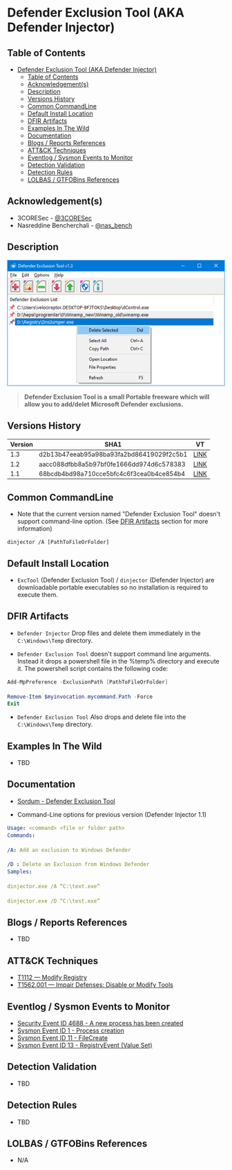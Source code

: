 # Defender Exclusion Tool (AKA Defender Injector)

## Table of Contents

- [Defender Exclusion Tool (AKA Defender Injector)](#defender-exclusion-tool-aka-defender-injector)
  - [Table of Contents](#table-of-contents)
  - [Acknowledgement(s)](#acknowledgements)
  - [Description](#description)
  - [Versions History](#versions-history)
  - [Common CommandLine](#common-commandline)
  - [Default Install Location](#default-install-location)
  - [DFIR Artifacts](#dfir-artifacts)
  - [Examples In The Wild](#examples-in-the-wild)
  - [Documentation](#documentation)
  - [Blogs / Reports References](#blogs--reports-references)
  - [ATT&CK Techniques](#attck-techniques)
  - [Eventlog / Sysmon Events to Monitor](#eventlog--sysmon-events-to-monitor)
  - [Detection Validation](#detection-validation)
  - [Detection Rules](#detection-rules)
  - [LOLBAS / GTFOBins References](#lolbas--gtfobins-references)

## Acknowledgement(s)

- 3CORESec - [@3CORESec](https://twitter.com/3CORESec)
- Nasreddine Bencherchali - [@nas_bench](https://twitter.com/nas_bench)

## Description

<p align="center"><img src="/Images/Screenshots/DefenderExclusionTool.png"></p>

> **Defender Exclusion Tool is a small Portable freeware which will allow you to add/delet Microsoft Defender exclusions.**

## Versions History

| Version | SHA1                                     | VT                                                                                                                   |
|---------|------------------------------------------|----------------------------------------------------------------------------------------------------------------------|
| 1.3    | d2b13b47eeab95a98ba93fa2bd86419029f2c5b1 | [LINK](https://www.virustotal.com/gui/file/7d8f35945c17c54056d4aaca05c14bd45640a8c9d1d38f646ae06a8b9cb0c117)                                                                                                             |
| 1.2    | aacc088dfbb8a5b97bf0fe1666dd974d6c578383 | [LINK](https://www.virustotal.com/gui/file/3cbbd45d2acc6fe5dbb71faa7febc910329d1b032aaaede54036b203a6563367)                                                                                                             |
| 1.1    | 68bcdb4bd98a710cce5bfc4c6f3cea0b4ce854b4 | [LINK](https://www.virustotal.com/gui/file/4b3a81fe645bae70594161be1c467636b9caf36a1451c615f79e8ae24609f975)                                                                                                             |

## Common CommandLine

- Note that the current version named "Defender Exclusion Tool" doesn't support command-line option. (See [DFIR Artifacts](#dfir-artifacts) section for more information)

```batch
dinjector /A [PathToFileOrFolder]
```

## Default Install Location

- ``ExcTool`` (Defender Exclusion Tool) / ``dinjector`` (Defender Injector) are downloadable portable executables so no installation is required to execute them.

## DFIR Artifacts

- ``Defender Injector`` Drop files and delete them immediately in the ``C:\Windows\Temp`` directory.

- ``Defender Exclusion Tool`` doesn't support command line arguments. Instead it drops a powershell file in the %temp% directory and execute it. The powershell script contains the following code:

```powershell
Add-MpPreference -ExclusionPath [PathToFileOrFolder]

Remove-Item $myinvocation.mycommand.Path -Force
Exit
```

- ``Defender Exclusion Tool`` Also drops and delete file into the ``C:\Windows\Temp`` directory.

## Examples In The Wild

- TBD

## Documentation

- [Sordum - Defender Exclusion Tool](https://www.sordum.org/10636/defender-exclusion-tool-v1-3/)

- Command-Line options for previous version (Defender Injector 1.1)

```yaml
Usage: <command> <file or folder path>
Commands:

/A: Add an exclusion to Windows Defender

/D : Delete an Exclusion from Windows Defender
Samples:

dinjector.exe /A “C:\text.exe”

dinjector.exe /D “C:\test.exe”
```

## Blogs / Reports References

- TBD

## ATT&CK Techniques

- [T1112 — Modify Registry](https://attack.mitre.org/techniques/T1112/)
- [T1562.001 — Impair Defenses: Disable or Modify Tools](https://attack.mitre.org/techniques/T1562/001/)

## Eventlog / Sysmon Events to Monitor

- [Security Event ID 4688 - A new process has been created](https://www.ultimatewindowssecurity.com/securitylog/encyclopedia/event.aspx?eventID=4688)
- [Sysmon Event ID 1 - Process creation](https://www.ultimatewindowssecurity.com/securitylog/encyclopedia/event.aspx?eventid=90001)
- [Sysmon Event ID 11 - FileCreate](https://www.ultimatewindowssecurity.com/securitylog/encyclopedia/event.aspx?eventid=90011)
- [Sysmon Event ID 13 - RegistryEvent (Value Set)](https://www.ultimatewindowssecurity.com/securitylog/encyclopedia/event.aspx?eventid=90013)

## Detection Validation

- TBD

## Detection Rules

- TBD

## LOLBAS / GTFOBins References

- N/A
